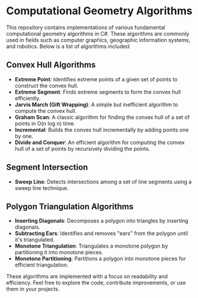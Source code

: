 # Computational Geometry Algorithms

This repository contains implementations of various fundamental computational geometry algorithms in C#. These algorithms are commonly used in fields such as computer graphics, geographic information systems, and robotics. Below is a list of algorithms included:

## Convex Hull Algorithms
- **Extreme Point**: Identifies extreme points of a given set of points to construct the convex hull.
- **Extreme Segment**: Finds extreme segments to form the convex hull efficiently.
- **Jarvis March (Gift Wrapping)**: A simple but inefficient algorithm to compute the convex hull.
- **Graham Scan**: A classic algorithm for finding the convex hull of a set of points in O(n log n) time.
- **Incremental**: Builds the convex hull incrementally by adding points one by one.
- **Divide and Conquer**: An efficient algorithm for computing the convex hull of a set of points by recursively dividing the points.

## Segment Intersection
- **Sweep Line**: Detects intersections among a set of line segments using a sweep line technique.

## Polygon Triangulation Algorithms
- **Inserting Diagonals**: Decomposes a polygon into triangles by inserting diagonals.
- **Subtracting Ears**: Identifies and removes "ears" from the polygon until it's triangulated.
- **Monotone Triangulation**: Triangulates a monotone polygon by partitioning it into monotone pieces.
- **Monotone Partitioning**: Partitions a polygon into monotone pieces for efficient triangulation.

These algorithms are implemented with a focus on readability and efficiency. Feel free to explore the code, contribute improvements, or use them in your projects.
